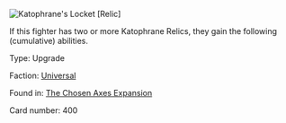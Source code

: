 
![Katophrane's Locket [Relic]](https://warhammerunderworlds.com/wp-content/uploads/sites/6/2018/02/400_ENG.png)

If this fighter has two or more Katophrane Relics, they gain the following (cumulative) abilities.

Type: Upgrade

Faction: [Universal](/factions/universal.md)

Found in: [The Chosen Axes Expansion](/locations/the-chosen-axes-expansion.md)

Card number: 400
